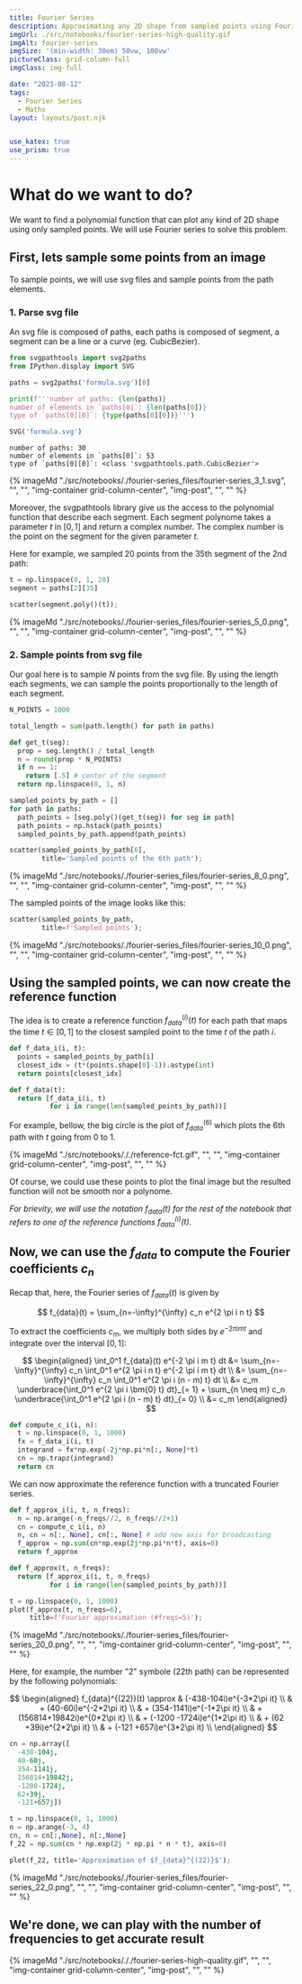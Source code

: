 ```yaml
---
title: Fourier Series
description: Approximating any 2D shape from sampled points using Fourier Series.
imgUrl: ./src/notebooks/fourier-series-high-quality.gif
imgAlt: fourier-series
imgSize: '(min-width: 30em) 50vw, 100vw'
pictureClass: grid-column-full
imgClass: img-full

date: "2023-08-12"
tags:
  - Fourier Series
  - Maths
layout: layouts/post.njk


use_katex: true
use_prism: true
---
```


# What do we want to do?

We want to find a polynomial function that can plot any kind of 2D shape using only sampled points. We will use Fourier series to solve this problem.

## First, lets sample some points from an image

To sample points, we will use svg files and sample points from the path elements.

### 1. Parse svg file

An svg file is composed of paths, each paths is composed of segment, a segment can be a line or a curve (eg. CubicBezier).


```python
from svgpathtools import svg2paths
from IPython.display import SVG

paths = svg2paths('formula.svg')[0]

print(f'''number of paths: {len(paths)}
number of elements in `paths[0]`: {len(paths[0])}
type of `paths[0][0]`: {type(paths[0][0])}''')

SVG('formula.svg')
```

    number of paths: 30
    number of elements in `paths[0]`: 53
    type of `paths[0][0]`: <class 'svgpathtools.path.CubicBezier'>





    
{% imageMd "./src/notebooks/./fourier-series_files/fourier-series_3_1.svg", "", "", "img-container grid-column-center", "img-post", "", "" %}
    



Moreover, the svgpathtools library give us the access to the polynomial function that describe each segment. Each segment polynome takes a parameter $t$ in $[0,1]$ and return a complex number. The complex number is the point on the segment for the given parameter $t$.

Here for example, we sampled 20 points from the 35th segment of the 2nd path:


```python
t = np.linspace(0, 1, 20)
segment = paths[2][35]

scatter(segment.poly()(t));
```


    
{% imageMd "./src/notebooks/./fourier-series_files/fourier-series_5_0.png", "", "", "img-container grid-column-center", "img-post", "", "" %}
    


### 2. Sample points from svg file

Our goal here is to sample $N$ points from the svg file. By using the length each segments, we can sample the points proportionally to the length of each segment.


```python
N_POINTS = 1000

total_length = sum(path.length() for path in paths)

def get_t(seg):
  prop = seg.length() / total_length
  n = round(prop * N_POINTS)
  if n == 1:
    return [.5] # center of the segment
  return np.linspace(0, 1, n)

sampled_points_by_path = []
for path in paths:
  path_points = [seg.poly()(get_t(seg)) for seg in path]
  path_points = np.hstack(path_points)
  sampled_points_by_path.append(path_points)

scatter(sampled_points_by_path[6],
        title='Sampled points of the 6th path');
```


    
{% imageMd "./src/notebooks/./fourier-series_files/fourier-series_8_0.png", "", "", "img-container grid-column-center", "img-post", "", "" %}
    


The sampled points of the image looks like this:


```python
scatter(sampled_points_by_path,
        title=f'Sampled points');
```


    
{% imageMd "./src/notebooks/./fourier-series_files/fourier-series_10_0.png", "", "", "img-container grid-column-center", "img-post", "", "" %}
    


## Using the sampled points, we can now create the reference function

The idea is to create a reference function $f_{data}^{(i)}(t)$ for each path that maps the time $t \in [0,1]$ to the closest sampled point to the time $t$ of the path $i$.


```python
def f_data_i(i, t):
  points = sampled_points_by_path[i]
  closest_idx = (t*(points.shape[0]-1)).astype(int)
  return points[closest_idx]

def f_data(t):
  return [f_data_i(i, t)
          for i in range(len(sampled_points_by_path))]
```

For example, bellow, the big circle is the plot of $f_{data}^{(6)}$ which plots the 6th path with $t$ going from $0$ to $1$.

{% imageMd "./src/notebooks/././reference-fct.gif", "", "", "img-container grid-column-center", "img-post", "", "" %}

Of course, we could use these points to plot the final image but the resulted function will not be smooth nor a polynome.

*For brievity, we will use the notation $f_{data}(t)$ for the rest of the notebook that refers to one of the reference functions $f_{data}^{(i)}(t)$.*

## Now, we can use the $f_{data}$ to compute the Fourier coefficients $c_n$

Recap that, here, the Fourier series of $f_{data}(t)$ is given by

$$
f_{data}(t) = \sum_{n=-\infty}^{\infty} c_n e^{2 \pi i n t}
$$

To extract the coefficients $c_m$, we multiply both sides by $e^{-2 \pi i m t}$ and integrate over the interval $[0, 1]$:

$$
\begin{aligned}
\int_0^1 f_{data}(t) e^{-2 \pi i m t} dt &= \sum_{n=-\infty}^{\infty} c_n \int_0^1 e^{2 \pi i n t} e^{-2 \pi i m t} dt \\
&= \sum_{n=-\infty}^{\infty} c_n \int_0^1 e^{2 \pi i (n - m) t} dt \\
&= c_m \underbrace{\int_0^1 e^{2 \pi i \bm{0} t} dt}_{= 1} + \sum_{n \neq m} c_n \underbrace{\int_0^1 e^{2 \pi i (n - m) t} dt}_{= 0} \\
&= c_m
\end{aligned}
$$


```python
def compute_c_i(i, n):
  t = np.linspace(0, 1, 1000)
  fx = f_data_i(i, t)
  integrand = fx*np.exp(-2j*np.pi*n[:, None]*t)
  cn = np.trapz(integrand)
  return cn
```

We can now approximate the reference function with a truncated Fourier series.


```python
def f_approx_i(i, t, n_freqs):
  n = np.arange(-n_freqs//2, n_freqs//2+1)
  cn = compute_c_i(i, n)
  n, cn = n[:, None], cn[:, None] # add new axis for broadcasting
  f_approx = np.sum(cn*np.exp(2j*np.pi*n*t), axis=0)
  return f_approx

def f_approx(t, n_freqs):
  return [f_approx_i(i, t, n_freqs)
          for i in range(len(sampled_points_by_path))]

t = np.linspace(0, 1, 1000)
plot(f_approx(t, n_freqs=6),
     title=f'Fourier approximation (#freqs=5)');
```


    
{% imageMd "./src/notebooks/./fourier-series_files/fourier-series_20_0.png", "", "", "img-container grid-column-center", "img-post", "", "" %}
    


Here, for example, the number "2" symbole (22th path) can be represented by the following polynomials:

$$
\begin{aligned}
f_{data}^{(22)}(t) \approx & (-438-104i)e^{-3*2\pi it} \\
& + (40-60i)e^{-2*2\pi it} \\
& + (354-1141i)e^{-1*2\pi it} \\
& + (156814+19842i)e^{0*2\pi it} \\
& + (-1200 -1724i)e^{1*2\pi it} \\
& + (62   +39i)e^{2*2\pi it} \\
& + (-121  +657i)e^{3*2\pi it} \\
\end{aligned}
$$


```python
cn = np.array([
  -438-104j,
  40-60j,
  354-1141j,
  156814+19842j,
  -1200-1724j,
  62+39j,
  -121+657j])

t = np.linspace(0, 1, 1000)
n = np.arange(-3, 4)
cn, n = cn[:,None], n[:,None]
f_22 = np.sum(cn * np.exp(2j * np.pi * n * t), axis=0)

plot(f_22, title='Approximation of $f_{data}^{(22)}$');
```


    
{% imageMd "./src/notebooks/./fourier-series_files/fourier-series_22_0.png", "", "", "img-container grid-column-center", "img-post", "", "" %}
    


## We're done, we can play with the number of frequencies to get accurate result

{% imageMd "./src/notebooks/././fourier-series-high-quality.gif", "", "", "img-container grid-column-center", "img-post", "", "" %}
